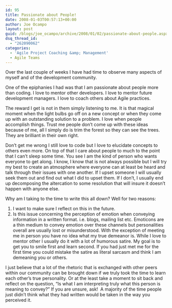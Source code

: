 ```yaml
---
id: 95
title: Passionate about People!
date: 2008-01-03T00:57:13+00:00
author: Joe Ocampo
layout: post
guid: /blogs/joe_ocampo/archive/2008/01/02/passionate-about-people.aspx
dsq_thread_id:
  - "262090062"
categories:
  - 'Agile Project Coaching &amp; Management'
  - Agile Teams
---
```

Over the last couple of weeks I have had time to observe many aspects of myself and of the development community. 

One of the epiphanies I had was that I am passionate about people more than coding. I love to mentor other developers. I love to mentor future development managers. I love to coach others about Agile practices. 

The reward I get is not in them simply listening to me. It is that magical moment when the light bulbs go off on a new concept or when they come up with an outstanding solution to a problem. I love when people accomplish things. Trust me people don’t come up with these ideas because of me, all I simply do is trim the forest so they can see the trees. They are brilliant in their own right. 

Don’t get me wrong I still love to code but I love to elucidate concepts to others even more. On top of that I care about people to much to the point that I can’t sleep some time. You see I am the kind of person who wants everyone to get along. I know, I know that is not always possible but I will try my best to create an atmosphere where everyone can at least be heard and talk through their issues with one another. If I upset someone I will usually seek them out and find out what I did to upset them. If I don’t, I usually end up decomposing the altercation to some resolution that will insure it doesn’t happen with anyone else. 

Why am I taking to the time to write this all down? Well for two reasons: 

  1. I want to make sure I reflect on this in the future.
  2. Is this issue concerning the perception of emotion when conveying information in a written format. i.e. blogs, mailing list etc. Emoticons are a thin medium to convey emotion over these channels but personalities overall are usually lost or misunderstood. With the exception of meeting me in person you have no idea what my true demeanor is. While I love to mentor other I usually do it with a lot of humorous satire. My goal is to get you to smile first and learn second. If you had just met me for the first time you could mistake the satire as literal sarcasm and think I am demeaning you or others.

I just believe that a lot of the rhetoric that is exchanged with other peers within our community can be brought down if we truly took the time to learn each other’s true personality. Or at the least take a moment to sit back and reflect on the question, “Is what I am interpreting truly what this person is meaning to convey?” If you are unsure, ask!&nbsp; A majority of the time people just didn’t think what they had written would be taken in the way you perceived it.